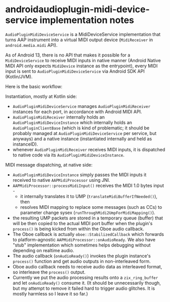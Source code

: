# androidaudioplugin-midi-device-service implementation notes

`AudioPluginMidiDeviceService` is a MidiDeviceService implementation that turns AAP instrument into a virtual MIDI output device (`MidiReceiver` in `android.media.midi` API).

As of Android 13, there is no API that makes it possible for a `MidiDeviceService` to receive MIDI inputs in native manner (Android Native MIDI API only expects `MidiDevice` instance as the entrypoint), every MIDI input is sent to `AudioPluginMidiDeviceService` via Android SDK API (Kotlin/JVM).

Here is the basic workflow:

Instantiation, mostly at Kotlin side:

- `AudioPluginMidiDeviceService` manages `AudioPluginMidiReceiver` instances for each port, in accordance with Android MIDI API.
- `AudioPluginMidiReceiver` internally holds an `AudioPluginMidiDeviceInstance` which internally holds an `AudioPluginClientBase` (which is kind of problematic; it should be probably managed at `AudioPluginMidiDeviceService` per service, but anyways) and a native instance (instantiated internally and held as instanceID).
- whenever `AudioPluginMidiReceiver` receives MIDI inputs, it is dispatched to native code via its `AudioPluginMidiDeviceInstance`.

MIDI message dispatching, at native side:

- `AudioPluginMidiDeviceInstance` simply passes the MIDI inputs it received to native `AAPMidiProcessor` using JNI.
- `AAPMidiProcessor::processMidiInput()` receives the MIDI 1.0 bytes input -
  - it internally translates it to UMP (`translateMidiBufferIfNeeded()`), then
  - resolves MIDI mapping to replace some messages (such as CCs) to parameter change sysex (`runThroughMidi2UmpForMidiMapping()`).
- the resulting UMP packets are stored in a temporary queue (buffer) that will be then copied to the actual MIDI port buffer when the plugin's `process()` is being kicked from within the Oboe audio callback.
- The Oboe callback is actually `oboe::StabilizedCallback` which forwards to platform-agnostic `AAPMidiProcessor::onAudioReady`. We also have "stub" implementation which sometimes helps debugging without depending on realtime audio.
- The audio callback (`onAudioReady()`) invokes the plugin instance's `process()` function and get audio outputs in non-interleaved form.
- Oboe audio callback needs to receive audio data as interleaved format, so interleave the `process()` output.
- Currently we put the audio processing results onto a `zix_ring_buffer` and let `onAudioReady()` consume it. (It should be unnecessarily though, but my attempt to remove it failed hard to trigger audio glitches. It is mostly harmless so I leave it so far.)


